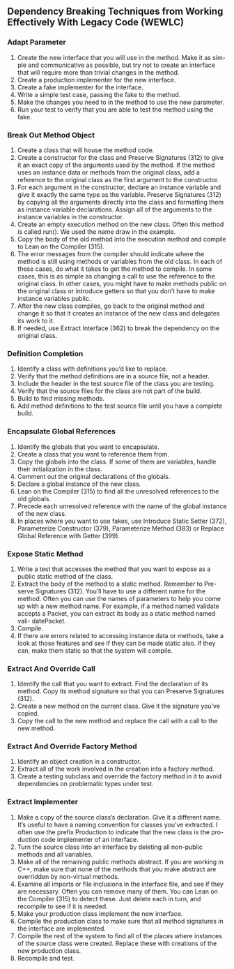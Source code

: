 ## Dependency Breaking Techniques from Working Effectively With Legacy Code (WEWLC)

### Adapt Parameter
1. Create the new interface that you will use in the method. Make it as sim- ple and communicative as possible, but try not to create an interface that will require more than trivial changes in the method.
2. Create a production implementer for the new interface.
3. Create a fake implementer for the interface.
4. Write a simple test case, passing the fake to the method.
5. Make the changes you need to in the method to use the new parameter.
6. Run your test to verify that you are able to test the method using the fake.

### Break Out Method Object
1. Create a class that will house the method code.
2. Create a constructor for the class and Preserve Signatures (312) to give it an exact copy of the arguments used by the method. If the method uses an instance data or methods from the original class, add a reference to the original class as the first argument to the constructor.
3. For each argument in the constructor, declare an instance variable and give it exactly the same type as the variable. Preserve Signatures (312) by copying all the arguments directly into the class and formatting them as instance variable declarations. Assign all of the arguments to the instance variables in the constructor.
4. Create an empty execution method on the new class. Often this method is called run(). We used the name draw in the example.
5. Copy the body of the old method into the execution method and compile to Lean on the Compiler (315).
6. The error messages from the compiler should indicate where the method is still using methods or variables from the old class. In each of these
cases, do what it takes to get the method to compile. In some cases, this is as simple as changing a call to use the reference to the original class. In other cases, you might have to make methods public on the original class or introduce getters so that you don’t have to make instance variables public.
7. After the new class compiles, go back to the original method and change it so that it creates an instance of the new class and delegates its work to it.
8. If needed, use Extract Interface (362) to break the dependency on the original class.

### Definition Completion
1. Identify a class with definitions you’d like to replace.
2. Verify that the method definitions are in a source file, not a header.
3. Include the header in the test source file of the class you are testing.
4. Verify that the source files for the class are not part of the build.
5. Build to find missing methods.
6. Add method definitions to the test source file until you have a complete build.

### Encapsulate Global References
1. Identify the globals that you want to encapsulate.
2. Create a class that you want to reference them from.
3. Copy the globals into the class. If some of them are variables, handle their initialization in the class.
4. Comment out the original declarations of the globals.
5. Declare a global instance of the new class.
6. Lean on the Compiler (315) to find all the unresolved references to the old globals.
7. Precede each unresolved reference with the name of the global instance of the new class.
8. In places where you want to use fakes, use Introduce Static Setter (372), Parameterize Constructor (379), Parameterize Method (383) or Replace Global Reference with Getter (399).

### Expose Static Method
1. Write a test that accesses the method that you want to expose as a public
static method of the class.
2. Extract the body of the method to a static method. Remember to Pre- serve Signatures (312). You’ll have to use a different name for the method. Often you can use the names of parameters to help you come up with a new method name. For example, if a method named validate accepts a Packet, you can extract its body as a static method named vali- datePacket.
3. Compile.
4. If there are errors related to accessing instance data or methods, take a look at those features and see if they can be made static also. If they can, make them static so that the system will compile.

### Extract And Override Call
1. Identify the call that you want to extract. Find the declaration of its method.
Copy its method signature so that you can Preserve Signatures (312).
2. Create a new method on the current class. Give it the signature you’ve
copied.
3. Copy the call to the new method and replace the call with a call to the new method.

### Extract And Override Factory Method
1. Identify an object creation in a constructor.
2. Extract all of the work involved in the creation into a factory method.
3. Create a testing subclass and override the factory method in it to avoid dependencies on problematic types under test.

### Extract Implementer
1. Make a copy of the source class’s declaration. Give it a different name. It’s useful to have a naming convention for classes you’ve extracted. I often use the prefix Production to indicate that the new class is the pro- duction code implementer of an interface.
2. Turn the source class into an interface by deleting all non-public methods and all variables.
3. Make all of the remaining public methods abstract. If you are working in C++, make sure that none of the methods that you make abstract are overridden by non-virtual methods.
4. Examine all imports or file inclusions in the interface file, and see if they are necessary. Often you can remove many of them. You can Lean on the Compiler (315) to detect these. Just delete each in turn, and recompile to see if it is needed.
5. Make your production class implement the new interface.
6. Compile the production class to make sure that all method signatures in the interface are implemented.
7. Compile the rest of the system to find all of the places where instances of the source class were created. Replace these with creations of the new production class.
8. Recompile and test.
